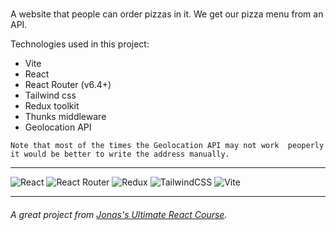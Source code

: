 <h1></h1>

A website that people can order pizzas in it. We get our pizza menu from an API.

Technologies used in this project:
- Vite
- React
- React Router (v6.4+)
- Tailwind css
- Redux toolkit
- Thunks middleware
- Geolocation API

`Note that most of the times the Geolocation API may not work  peoperly it would be better to write the address manually.`

---

![React](https://img.shields.io/badge/react-%2320232a.svg?style=for-the-badge&logo=react&logoColor=%2361DAFB) ![React Router](https://img.shields.io/badge/React_Router-CA4245?style=for-the-badge&logo=react-router&logoColor=white) ![Redux](https://img.shields.io/badge/redux-%23593d88.svg?style=for-the-badge&logo=redux&logoColor=white) ![TailwindCSS](https://img.shields.io/badge/tailwindcss-%2338B2AC.svg?style=for-the-badge&logo=tailwind-css&logoColor=white) ![Vite](https://img.shields.io/badge/vite-%23646CFF.svg?style=for-the-badge&logo=vite&logoColor=white)

---

###### A great project from [Jonas's Ultimate React Course](https://www.udemy.com/course/the-ultimate-react-course/).